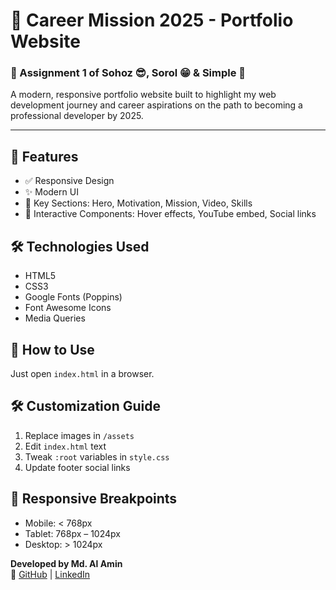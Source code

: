 # 💼 Career Mission 2025 - Portfolio Website

### 🚀 Assignment 1 of Sohoz 😎, Sorol 😁 & Simple 🤩

A modern, responsive portfolio website built to highlight my web development journey and career aspirations on the path to becoming a professional developer by 2025.

---

## 🌟 Features

- ✅ Responsive Design
- ✨ Modern UI
- 🧭 Key Sections: Hero, Motivation, Mission, Video, Skills
- 🎯 Interactive Components: Hover effects, YouTube embed, Social links

## 🛠️ Technologies Used

- HTML5  
- CSS3  
- Google Fonts (Poppins)  
- Font Awesome Icons  
- Media Queries

## 🧩 How to Use

Just open `index.html` in a browser.

## 🛠️ Customization Guide

1. Replace images in `/assets`
2. Edit `index.html` text
3. Tweak `:root` variables in `style.css`
4. Update footer social links

## 📱 Responsive Breakpoints

- Mobile: < 768px  
- Tablet: 768px – 1024px  
- Desktop: > 1024px  

**Developed by Md. Al Amin**  
🔗 [GitHub](https://github.com/alaminshubo) | [LinkedIn](https://www.linkedin.com/in/md-al-amin-46bab6315/)
